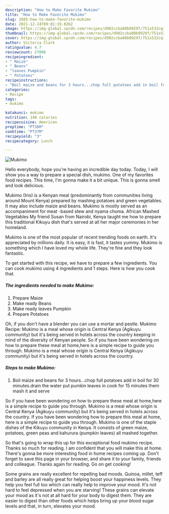 ```yaml
---
description: "How to Make Favorite Mukimo"
title: "How to Make Favorite Mukimo"
slug: 2685-how-to-make-favorite-mukimo
date: 2021-12-24T09:01:19.026Z
image: https://img-global.cpcdn.com/recipes/d902ccba80b0929f/751x532cq70/mukimo-recipe-main-photo.jpg
thumbnail: https://img-global.cpcdn.com/recipes/d902ccba80b0929f/751x532cq70/mukimo-recipe-main-photo.jpg
cover: https://img-global.cpcdn.com/recipes/d902ccba80b0929f/751x532cq70/mukimo-recipe-main-photo.jpg
author: Victoria Clark
ratingvalue: 4.7
reviewcount: 27896
recipeingredient:
- " Maize"
- " Beans"
- "leaves Pumpkin"
- " Potatoes"
recipeinstructions:
- "Boil maize and beans for 3 hours...chop full potatoes add in boil for 30 minutes.drain the water put pumkin leaves in cook for 15 minutes them mash it and serve"
categories:
- Recipe
tags:
- mukimo

katakunci: mukimo 
nutrition: 140 calories
recipecuisine: American
preptime: "PT36M"
cooktime: "PT37M"
recipeyield: "3"
recipecategory: Lunch

---
```



![Mukimo](https://img-global.cpcdn.com/recipes/d902ccba80b0929f/751x532cq70/mukimo-recipe-main-photo.jpg)

Hello everybody, hope you're having an incredible day today. Today, I will show you a way to prepare a special dish, mukimo. One of my favorites food recipes. This time, I'm gonna make it a bit unique. This is gonna smell and look delicious.

Mukimo (Irio) is a Kenyan meal (predominantly from communities living around Mount Kenya) prepared by mashing potatoes and green vegetables. It may also include maize and beans. Mukimo is mostly served as an accompaniment for meat -based stew and nyama choma. African Mashed Vegetables My friend Susan from Nairobi, Kenya taught me how to prepare this traditional Kikuyu dish that&#39;s served at all her major ceremonies in her homeland.

Mukimo is one of the most popular of recent trending foods on earth. It's appreciated by millions daily. It is easy, it is fast, it tastes yummy. Mukimo is something which I have loved my whole life. They're fine and they look fantastic.


To get started with this recipe, we have to prepare a few ingredients. You can cook mukimo using 4 ingredients and 1 steps. Here is how you cook that.

<!--inarticleads1-->

##### The ingredients needed to make Mukimo:

1. Prepare  Maize
1. Make ready  Beans
1. Make ready leaves Pumpkin
1. Prepare  Potatoes


Oh, if you don&#39;t have a blender you can use a mortar and pestle. Mukimo Recipe: Mukimo is a meal whose origin is Central Kenya (Agikuyu community) but it&#39;s being served in hotels across the country keeping in mind of the diversity of Kenyan people. So if you have been wondering on how to prepare these meal at home,here is a simple recipe to guide you through. Mukimo is a meal whose origin is Central Kenya (Agikuyu community) but it&#39;s being served in hotels across the country. 

<!--inarticleads2-->

##### Steps to make Mukimo:

1. Boil maize and beans for 3 hours...chop full potatoes add in boil for 30 minutes.drain the water put pumkin leaves in cook for 15 minutes them mash it and serve


So if you have been wondering on how to prepare these meal at home,here is a simple recipe to guide you through. Mukimo is a meal whose origin is Central Kenya (Agikuyu community) but it&#39;s being served in hotels across the country. If you have been wondering how to prepare this meal at home, here is a simple recipe to guide you through. Mukimo is one of the staple dishes of the Kikuyu community in Kenya. It consists of green maize, potatoes, green peas and kahurura (pumpkin leaves) all mashed together. 

So that's going to wrap this up for this exceptional food mukimo recipe. Thanks so much for reading. I am confident that you will make this at home. There's gonna be more interesting food in home recipes coming up. Don't forget to save this page in your browser, and share it to your family, friends and colleague. Thanks again for reading. Go on get cooking!

Some grains are really excellent for repelling bad moods. Quinoa, millet, teff and barley are all really great for helping boost your happiness levels. They help you feel full too which can really help to improve your mood. It's not hard to feel depressed when you are starving! These grains can elevate your mood as it's not at all hard for your body to digest them. They are easier to digest than other foods which helps bring up your blood sugar levels and that, in turn, elevates your mood.
